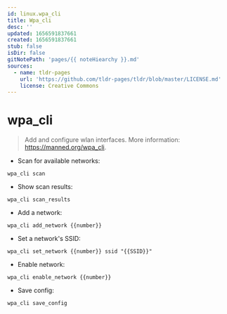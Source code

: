 ```yaml
---
id: linux.wpa_cli
title: Wpa_cli
desc: ''
updated: 1656591837661
created: 1656591837661
stub: false
isDir: false
gitNotePath: 'pages/{{ noteHiearchy }}.md'
sources:
  - name: tldr-pages
    url: 'https://github.com/tldr-pages/tldr/blob/master/LICENSE.md'
    license: Creative Commons
---
```

# wpa_cli

> Add and configure wlan interfaces.
> More information: <https://manned.org/wpa_cli>.

- Scan for available networks:

`wpa_cli scan`

- Show scan results:

`wpa_cli scan_results`

- Add a network:

`wpa_cli add_network {{number}}`

- Set a network's SSID:

`wpa_cli set_network {{number}} ssid "{{SSID}}"`

- Enable network:

`wpa_cli enable_network {{number}}`

- Save config:

`wpa_cli save_config`


